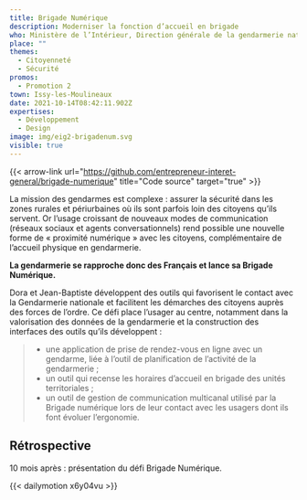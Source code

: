 ```yaml
---
title: Brigade Numérique
description: Moderniser la fonction d’accueil en brigade
who: Ministère de l’Intérieur, Direction générale de la gendarmerie nationale (DGGN)
place: ""
themes:
  - Citoyenneté
  - Sécurité
promos:
  - Promotion 2
town: Issy-les-Moulineaux
date: 2021-10-14T08:42:11.902Z
expertises:
  - Développement
  - Design
image: img/eig2-brigadenum.svg
visible: true
---
```

{{< arrow-link url="https://github.com/entrepreneur-interet-general/brigade-numerique" title="Code source" target="true" >}}

La mission des gendarmes est complexe : assurer la sécurité dans les zones rurales et périurbaines où ils sont parfois loin des citoyens qu’ils servent. Or l’usage croissant de nouveaux modes de communication (réseaux sociaux et agents conversationnels) rend possible une nouvelle forme de « proximité numérique » avec les citoyens, complémentaire de l’accueil physique en gendarmerie.

**La gendarmerie se rapproche donc des Français et lance sa Brigade Numérique.**

Dora et Jean-Baptiste développent des outils qui favorisent le contact avec la Gendarmerie nationale et facilitent les démarches des citoyens auprès des forces de l’ordre. Ce défi place l’usager au centre, notamment dans la valorisation des données de la gendarmerie et la construction des interfaces des outils qu’ils développent :

> * une application de prise de rendez-vous en ligne avec un gendarme, liée à l’outil de planification de l’activité de la gendarmerie ;
> * un outil qui recense les horaires d’accueil en brigade des unités territoriales ;
> * un outil de gestion de communication multicanal utilisé par la Brigade numérique lors de leur contact avec les usagers dont ils font évoluer l’ergonomie.

## Rétrospective

10 mois après : présentation du défi Brigade Numérique.

{{< dailymotion x6y04vu >}}